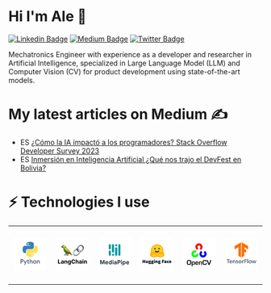 # Hi I'm Ale 👋

[![Linkedin Badge](https://img.shields.io/badge/-LinkedIn-blue?style=flat&logo=Linkedin&logoColor=white&link=https://www.linkedin.com/in/alejandronunezarroyo/)](https://www.linkedin.com/in/alejandronunezarroyo/)
[![Medium Badge](https://img.shields.io/badge/-Medium-000000?style=flat&labelColor=000000&logo=Medium&link=https://medium.com/@AleNunezArroyo)](https://medium.com/@AleNunezArroyo)
[![Twitter Badge](https://img.shields.io/badge/-Twitter-1ca0f1?style=flat&labelColor=1ca0f1&logo=twitter&logoColor=white&link=https://twitter.com/alenunezarroyo)](https://twitter.com/alenunezarroyo)

Mechatronics Engineer with experience as a developer and researcher in Artificial Intelligence, specialized in Large Language Model (LLM) and Computer Vision (CV) for product development using state-of-the-art models.

# My latest articles on Medium ✍

* ES [¿Cómo la IA impactó a los programadores? Stack Overflow Developer Survey 2023](https://medium.com/@AleNunezArroyo/c%C3%B3mo-la-ia-impact%C3%B3-a-los-programadores-stack-overflow-developer-survey-2023-0d495c2cc41c)
* ES [Inmersión en Inteligencia Artificial ¿Qué nos trajo el DevFest en Bolivia?](https://medium.com/@AleNunezArroyo/inmersi%C3%B3n-en-inteligencia-artificial-qu%C3%A9-nos-trajo-el-devfest-en-bolivia-b83dff93dfb6)

# ⚡ Technologies I use

<div align="center">
  <table align="center">
    <tr>
      <td align="center" width="110" height="110">
        <img src="./assets/icons/Python.png" width="65px"/>
      </td>
      <td align="center" width="110" height="110">
        <img src="./assets/icons/LangChain.png" width="65px"/>
      </td>
      <td align="center" width="110" height="110">
        <img src="./assets/icons/MediaPipe.png" width="65px"/>
      </td>
      <td align="center" width="110" height="110">
        <img src="./assets/icons/HuggingFace.png" width="65px"/>
      </td>
      <td align="center" width="110" height="110">
        <img src="./assets/icons/OpenCV.png" width="65px"/>
      </td>
      <td align="center" width="110" height="110">
        <img src="./assets/icons/TensorFlow.png" width="65px"/>
      </td>
    </tr>
  </table>
</div>